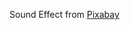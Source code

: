 Sound Effect from <a href="https://pixabay.com/?utm_source=link-attribution&utm_medium=referral&utm_campaign=music&utm_content=99630">Pixabay</a>
